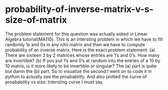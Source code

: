 # probability-of-inverse-matrix-v-s-size-of-matrix
The problem statement for this question was actually asked in Linear Algebra tutorial(MA110). This is an intersting problem in which we have to fill randomly 1s and 0s in any nXn matrix and then we have to compute probability of an inverse matrix.
Here is the exact problem statement:
(a) There are sixteen 2 by 2 matrices whose entries are 1’s and 0’s. How many are invertible?
(b) If you put 1’s and 0’s at random into the entries of a 10 by 10 matrix, is it more likely to
be invertible or singular?
The (a) part is quite but damn the (b) part.
So to visualize the second I went on to code it in python to actually see the proabability. And also plotted the curve of proabability vs size.
Intersting curve I must say.
